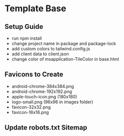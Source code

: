 # Template Base

## Setup Guide
- run npm install
- change project name in package and package-lock
- add custom colors to tailwind.config.js
- add client data to client.json
- change color of msapplication-TileColor in base.html

## Favicons to Create
- android-chrome-384x384.png
- android-chrome-192x192.png
- apple-touch-icon.png (180x180)
- logo-small.png (96x96 in images folder)
- favicon-32x32.png
- favicon-16x16.png

## Update robots.txt Sitemap